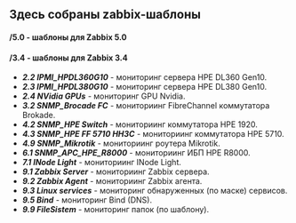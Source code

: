 ## Здесь собраны zabbix-шаблоны
#### **/5.0** - шаблоны для Zabbix 5.0

#### **/3.4** - шаблоны для Zabbix 3.4
* ***2.2 IPMI_HPDL360G10*** - мониторинг сервера HPE DL360 Gen10.
* ***2.3 IPMI_HPDL380G10*** - мониторинг сервера HPE DL380 Gen10.
* ***2.4 NVidia GPUs*** - мониторинг GPU Nvidia.
* ***3.2 SNMP_Brocade FC*** - мониториинг FibreChannel коммутатора Brokade.
* ***4.2 SNMP_HPE Switch*** - мониториинг коммутатора HPE 1920.
* ***4.3 SNMP_HPE FF 5710 HH3C*** - мониториинг коммутатора HPE 5710.
* ***4.9 SNMP_Mikrotik*** - мониториинг роутера Mikrotik.
* ***6.1 SNMP_APC_HPE_R8000*** - мониториинг ИБП HPE R8000.
* ***7.1 INode Light*** - мониториинг INode Light.
* ***9.1 Zabbix Server*** - мониториинг Zabbix сервера.
* ***9.2 Zabbix Agent*** - мониториинг Zabbix агента.
* ***9.3 Linux services*** - мониторинг обнаруженных (по маске) сервисов.
* ***9.5 Bind*** - мониторинг Bind (DNS).
* ***9.9 FileSistem*** - мониторинг папок (по шаблону).
